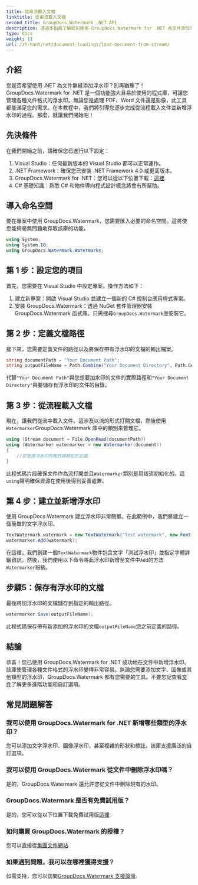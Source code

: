 ```yaml
---
title: 從串流載入文檔
linktitle: 從串流載入文檔
second_title: GroupDocs.Watermark .NET API
description: 透過本指南了解如何使用 GroupDocs.Watermark for .NET 為文件添加浮水印。非常適合希望增強文件安全性的開發人員。
type: docs
weight: 11
url: /zh-hant/net/document-loadings/load-document-from-stream/
---
```

## 介紹
您是否希望使用 .NET 為文件無縫添加浮水印？別再猶豫了！ GroupDocs.Watermark for .NET 是一個功能強大且易於使用的程式庫，可讓您管理各種文件格式的浮水印。無論您是處理 PDF、Word 文件還是影像，此工具都能滿足您的需求。在本教程中，我們將引導您逐步完成從流程載入文件並新增浮水印的過程。那麼，就讓我們開始吧！
## 先決條件
在我們開始之前，請確保您已進行以下設定：
1. Visual Studio：任何最新版本的 Visual Studio 都可以正常運作。
2. .NET Framework：確保您已安裝 .NET Framework 4.0 或更高版本。
3.  GroupDocs.Watermark for .NET：您可以從以下位置下載：[這裡](https://releases.groupdocs.com/Watermark/net/).
4. C# 基礎知識：熟悉 C# 和物件導向程式設計概念將會有所幫助。

## 導入命名空間
要在專案中使用 GroupDocs.Watermark，您需要匯入必要的命名空間。這將使您能夠毫無問題地存取該庫的功能。
```csharp
using System;
using System.IO;
using GroupDocs.Watermark.Watermarks;
```
## 第 1 步：設定您的項目
首先，您需要在 Visual Studio 中設定專案。操作方法如下：
1. 建立新專案：開啟 Visual Studio 並建立一個新的 C# 控制台應用程式專案。
2. 安裝 GroupDocs.Watermark：透過 NuGet 套件管理器安裝 GroupDocs.Watermark 函式庫。只需搜尋`GroupDocs.Watermark`並安裝它。
## 第 2 步：定義文檔路徑
接下來，您需要定義文件的路徑以及將保存帶有浮水印的文檔的輸出檔案。
```csharp
string documentPath = "Your Document Path";
string outputFileName = Path.Combine("Your Document Directory", Path.GetFileName(documentPath));
```
代替`"Your Document Path"`與您想要加水印的文件的實際路徑和`"Your Document Directory"`與要儲存有浮水印的文件的目錄。
## 第 3 步：從流程載入文檔
現在，讓我們從流中載入文件。這涉及以流的形式打開文檔，然後使用`Watermarker`GroupDocs.Watermark 庫中的類別來管理它。
```csharp
using (Stream document = File.OpenRead(documentPath))
using (Watermarker watermarker = new Watermarker(document))
{
    //您管理浮水印的程式碼將位於此處
}
```
此程式碼片段確保文件作為流打開並且`Watermarker`類別是用該流初始化的。這`using`聲明確保資源在使用後得到妥善處置。
## 第 4 步：建立並新增浮水印
使用 GroupDocs.Watermark 建立浮水印非常簡單。在此範例中，我們將建立一個簡單的文字浮水印。
```csharp
TextWatermark watermark = new TextWatermark("Test watermark", new Font("Arial", 12));
watermarker.Add(watermark);
```
在這裡，我們創建一個`TextWatermark`物件包含文字「測試浮水印」並指定字體詳細資訊。然後，我們使用以下命令將此浮水印新增至文件中`Add`的方法`Watermarker`班級。
## 步驟5：保存有浮水印的文檔
最後將加浮水印的文檔儲存到指定的輸出路徑。
```csharp
watermarker.Save(outputFileName);
```
此程式碼保存帶有新添加的浮水印的文檔`outputFileName`您之前定義的路徑。

## 結論
恭喜！您已使用 GroupDocs.Watermark for .NET 成功地在文件中新增浮水印。該庫使管理各種文件格式的浮水印變得非常容易。無論您需要添加文字、圖像或其他類型的浮水印，GroupDocs.Watermark 都有您需要的工具。不要忘記查看[文件](https://reference.groupdocs.com/Watermark/net/)了解更多進階功能和自訂選項。
## 常見問題解答
### 我可以使用 GroupDocs.Watermark for .NET 新增哪些類型的浮水印？
您可以添加文字浮水印、圖像浮水印，甚至複雜的形狀和標誌。該庫支援廣泛的自訂選項。
### 我可以使用 GroupDocs.Watermark 從文件中刪除浮水印嗎？
是的，GroupDocs.Watermark 還允許您從文件中刪除現有的水印。
### GroupDocs.Watermark 是否有免費試用版？
是的，您可以從以下位置下載免費試用版[這裡](https://releases.groupdocs.com/).
### 如何購買 GroupDocs.Watermark 的授權？
您可以直接從[集團文件網站](https://purchase.groupdocs.com/buy).
### 如果遇到問題，我可以在哪裡獲得支援？
如需支持，您可以訪問[GroupDocs.Watermark 支援論壇](https://forum.groupdocs.com/c/watermark/19).